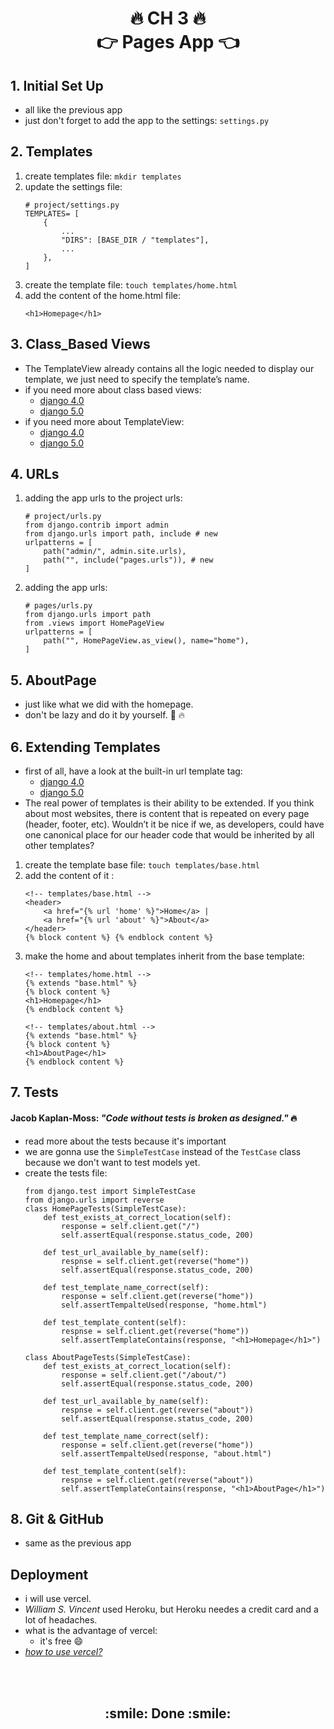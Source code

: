 <h1 align='center'>🔥 CH 3 🔥 <br> 👉 Pages App 👈</h1>

## 1. Initial Set Up
- all like the previous app
- just don't forget to add the app to the settings: `settings.py`

## 2. Templates
1. create templates file: `mkdir templates`
2. update the settings file: 
    ```
    # project/settings.py
    TEMPLATES= [
        {
            ...
            "DIRS": [BASE_DIR / "templates"],
            ...
        },
    ]
    ```
3. create the template file: `touch templates/home.html`
4. add the content of the home.html file:
    ```
    <h1>Homepage</h1>
    ```
## 3. Class_Based Views
- The TemplateView already contains all the logic needed
to display our template, we just need to specify the template’s name.
- if you need more about class based views: 
    - [django 4.0](https://docs.djangoproject.com/en/4.0/topics/class-based-views/intro/)
    - [django 5.0](https://docs.djangoproject.com/en/5.0/topics/class-based-views/intro/)
- if you need more about TemplateView: 
    - [django 4.0](https://docs.djangoproject.com/en/4.0/ref/class-based-views/base/#django.views.generic.base.TemplateView)
    - [django 5.0](https://docs.djangoproject.com/en/5.0/ref/class-based-views/base/#django.views.generic.base.TemplateView)

## 4. URLs
1. adding the app urls to the project urls: 
    ```
    # project/urls.py
    from django.contrib import admin
    from django.urls import path, include # new
    urlpatterns = [
        path("admin/", admin.site.urls),
        path("", include("pages.urls")), # new
    ]
    ```
2. adding the app urls:
    ```
    # pages/urls.py
    from django.urls import path
    from .views import HomePageView
    urlpatterns = [
        path("", HomePageView.as_view(), name="home"),
    ]
    ```
## 5. AboutPage
- just like what we did with the homepage.
- don't be lazy and do it by yourself. :muscle: :fire:

## 6. Extending Templates
- first of all, have a look at the built-in url template tag:
    - [django 4.0](https://docs.djangoproject.com/en/4.0/ref/templates/builtins/#url)
    - [django 5.0](https://docs.djangoproject.com/en/5.0/ref/templates/builtins/#url)
- The real power of templates is their ability to be extended. If you think about most websites, there is content that is repeated on every page (header, footer, etc). Wouldn’t it be nice if we, as
developers, could have one canonical place for our header code that would be inherited by all other templates?
1. create the template base file: `touch templates/base.html`
2. add the content of it :
    ```
    <!-- templates/base.html -->
    <header>
        <a href="{% url 'home' %}">Home</a> |
        <a href="{% url 'about' %}">About</a>
    </header>
    {% block content %} {% endblock content %}
    ```
3. make the home and about templates inherit from the base template:
    ```
    <!-- templates/home.html -->
    {% extends "base.html" %}
    {% block content %}
    <h1>Homepage</h1>
    {% endblock content %}
    ```
    ```
    <!-- templates/about.html -->
    {% extends "base.html" %}
    {% block content %}
    <h1>AboutPage</h1>
    {% endblock content %}
    ```
## 7. Tests 
#### Jacob Kaplan-Moss: *"Code without tests is broken as designed."* :fire:
- read more about the tests because it's important
- we are gonna use the `SimpleTestCase` instead of the `TestCase` class because we don't want to test models yet.
- create the tests file: 
    ```
    from django.test import SimpleTestCase
    from django.urls import reverse
    class HomePageTests(SimpleTestCase):
        def test_exists_at_correct_location(self):
            response = self.client.get("/")
            self.assertEqual(response.status_code, 200)

        def test_url_available_by_name(self):
            respnse = self.client.get(reverse("home"))
            self.assertEqual(response.status_code, 200)

        def test_template_name_correct(self):
            response = self.client.get(reverse("home"))
            self.assertTempalteUsed(response, "home.html")

        def test_template_content(self):
            respnse = self.client.get(reverse("home"))
            self.assertTemplateContains(response, "<h1>Homepage</h1>")

    class AboutPageTests(SimpleTestCase):
        def test_exists_at_correct_location(self):
            response = self.client.get("/about/")
            self.assertEqual(response.status_code, 200)

        def test_url_available_by_name(self):
            respnse = self.client.get(reverse("about"))
            self.assertEqual(response.status_code, 200)

        def test_template_name_correct(self):
            response = self.client.get(reverse("home"))
            self.assertTempalteUsed(response, "about.html")

        def test_template_content(self):
            respnse = self.client.get(reverse("about"))
            self.assertTemplateContains(response, "<h1>AboutPage</h1>")
    ```

## 8. Git & GitHub
- same as the previous app

## Deployment
- i will use vercel.
- *William S. Vincent* used Heroku, but Heroku needes a credit card and a lot of headaches.
- what is the advantage of vercel:
    - it's free :smile:
- [*how to use vercel?*](https://github.com/MansAlien/DFB_Revision/blob/main/important/vercel.md)




<br>
<br>
<h2 align="center"> :smile: Done :smile: </h2>
